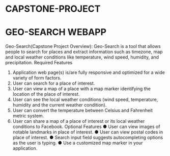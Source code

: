 # CAPSTONE-PROJECT
# GEO-SEARCH WEBAPP
Geo-Search(Capstone Project Overview):
Geo-Search is a tool that allows people to search for places and extract information such as
timezone, map and local weather conditions like temperature, wind speed, humidity, and
precipitation.
Required Features
1. Application web page(s) is/are fully responsive and optimized for a wide variety of form
factors.
2. User can search for a place of interest.
3. User can view a map of a place with a map marker identifying the location of the place of
interest.
4. User can see the local weather conditions (wind speed, temperature, humidity and the
current weather condition).
5. User can convert the temperature between Celsius and Fahrenheit metric system.
6. User can share a map of a place of interest or its local weather conditions to Facebook.
Optional Features
● User can view images of notable landmarks in place of interest.
● User can view postal codes in place of interest.
● Search input field suggests autocompleting options as the user is typing.
● Use a customized map marker in your application.
